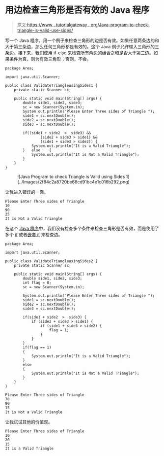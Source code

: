 # 用边检查三角形是否有效的 Java 程序

> 原文:[https://www . tutorialgateway . org/Java-program-to-check-triangle-is-valid-use-sides/](https://www.tutorialgateway.org/java-program-to-check-triangle-is-valid-using-sides/)

写一个 Java 程序，用一个例子来检查三角形的边是否有效。如果任意两条边的和大于第三条边，那么任何三角形都是有效的。这个 Java 例子允许输入三角形的三条边。接下来，我们使用 if-else 来检查所有两边的组合之和是否大于第三边。如果条件为真，则为有效三角形；否则，不会。

```
package Area;

import java.util.Scanner;

public class ValidateTriangleusingSides1 {
	private static Scanner sc;

	public static void main(String[] args) {
		double side1, side2, side3;
		sc = new Scanner(System.in);		
		System.out.println("Please Enter Three sides of Triangle ");
		side1 = sc.nextDouble();
		side2 = sc.nextDouble();
		side3 = sc.nextDouble();

		if((side1 + side2  >  side3) && 
				(side2 + side3 > side1) &&
				(side1 + side3 > side2)) {
			System.out.println("It is a Valid Triangle");
		}	else 	{
			System.out.println("It is Not a Valid Triangle");
		}
	}
}
```

<figure class="wp-block-image size-large">![Java Program to check Triangle is Valid using Sides 1](../Images/2f84c2a8720be68cd91bc4e1c016b292.png)</figure>

让我进入错误的一面。

```
Please Enter Three sides of Triangle 
10
90
25
It is Not a Valid Triangle
```

在这个 [Java 程序](https://www.tutorialgateway.org/learn-java-programs/)中，我们没有检查多个条件来检查三角形是否有效，而是使用了多个 [if](https://www.tutorialgateway.org/java-if-else-statement/) 或者[嵌套 if](https://www.tutorialgateway.org/nested-if-in-java-programming/) 来检查边。

```
package Area;

import java.util.Scanner;

public class ValidateTriangleusingSides2 {
	private static Scanner sc;

	public static void main(String[] args) {
		double side1, side2, side3;
		int flag = 0;
		sc = new Scanner(System.in);

		System.out.println("Please Enter Three sides of Triangle ");
		side1 = sc.nextDouble();
		side2 = sc.nextDouble();
		side3 = sc.nextDouble();

		if(side1 + side2  >  side3) {
			if (side2 + side3 > side1) {
				if (side1 + side3 > side2) {
					flag = 1;
				}
			}
		}
		if(flag == 1)
		{
			System.out.println("It is a Valid Triangle");
		}
		else 
		{
			System.out.println("It is Not a Valid Triangle");
		}
	}
}
```

```
Please Enter Three sides of Triangle 
70
90
15
It is Not a Valid Triangle
```

让我试试其他的价值观。

```
Please Enter Three sides of Triangle 
10
20
15
It is a Valid Triangle
```